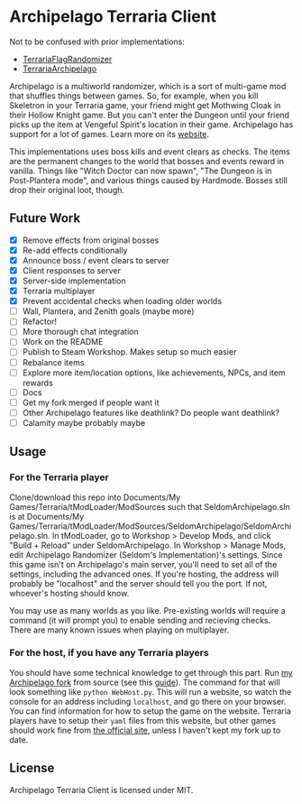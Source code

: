 # Archipelago Terraria Client

Not to be confused with prior implementations:

* [TerrariaFlagRandomizer](https://github.com/Cronus-waters/TerrariaFlagRandomizer)
* [TerrariaArchipelago](https://github.com/Whoneedspacee/TerrariaArchipelago)

Archipelago is a multiworld randomizer, which is a sort of multi-game mod that shuffles things
between games. So, for example, when you kill Skeletron in your Terraria game, your friend
might get Mothwing Cloak in their Hollow Knight game. But you can't enter the Dungeon
until your friend picks up the item at Vengeful Spirit's location in their game. Archipelago
has support for a lot of games. Learn more on its [website](https://archipelago.gg/).

This implementations uses boss kills and event clears as checks. The items are the permanent
changes to the world that bosses and events reward in vanilla. Things like "Witch Doctor
can now spawn", "The Dungeon is in Post-Plantera mode", and various things caused by Hardmode.
Bosses still drop their original loot, though.

## Future Work

- [X] Remove effects from original bosses
- [X] Re-add effects conditionally
- [X] Announce boss / event clears to server
- [X] Client responses to server
- [X] Server-side implementation
- [X] Terraria multiplayer
- [X] Prevent accidental checks when loading older worlds
- [ ] Wall, Plantera, and Zenith goals (maybe more)
- [ ] Refactor!
- [ ] More thorough chat integration
- [ ] Work on the README
- [ ] Publish to Steam Workshop. Makes setup so much easier
- [ ] Rebalance items
- [ ] Explore more item/location options, like achievements, NPCs, and item rewards
- [ ] Docs
- [ ] Get my fork merged if people want it
- [ ] Other Archipelago features like deathlink? Do people want deathlink?
- [ ] Calamity maybe probably maybe

## Usage

### For the Terraria player

Clone/download this repo into Documents/My Games/Terraria/tModLoader/ModSources such that
SeldomArchipelago.sln is at
Documents/My Games/Terraria/tModLoader/ModSources/SeldomArchipelago/SeldomArchipelago.sln.
In tModLoader, go to Workshop > Develop Mods, and click "Build + Reload" under SeldomArchipelago.
In Workshop > Manage Mods, edit Archipelago Randomizer (Seldom's Implementation)'s settings.
Since this game isn't on Archipelago's main server, you'll need to set all of the settings,
including the advanced ones. If you're hosting, the address will probably be "localhost"
and the server should tell you the port. If not, whoever's hosting should know.

You may use as many worlds as you like. Pre-existing worlds will require a command (it will prompt
you) to enable sending and recieving checks. There are many known issues when playing
on multiplayer.

### For the host, if you have any Terraria players

You should have some technical knowledge to get through this part. Run
[my Archipelago fork](https://github.com/Seldom-SE/Archipelago/tree/terraria) from source (see this
[guide](https://github.com/Seldom-SE/Archipelago/blob/terraria/docs/running%20from%20source.md)).
The command for that will look something like `python WebHost.py`. This will run a website,
so watch the console for an address including `localhost`, and go there on your browser.
You can find information for how to setup the game on the website. Terraria players have to setup
their `yaml` files from this website, but other games should work fine from
[the official site](https://archipelago.gg/), unless I haven't kept my fork up to date.

## License

Archipelago Terraria Client is licensed under MIT.
